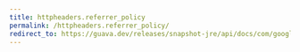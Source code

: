 ```yaml
---
title: httpheaders.referrer_policy
permalink: /httpheaders.referrer_policy/
redirect_to: https://guava.dev/releases/snapshot-jre/api/docs/com/google/common/net/HttpHeaders.html#REFERRER_POLICY
---
```

